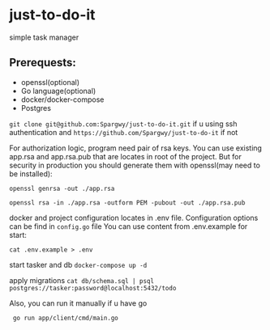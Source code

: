 # just-to-do-it
simple task manager

## Prerequests: 
- openssl(optional)
- Go language(optional)
- docker/docker-compose
- Postgres

```git clone git@github.com:Spargwy/just-to-do-it.git``` if u using ssh authentication and 
```https://github.com/Spargwy/just-to-do-it``` 
if not

For authorization logic, program need pair of rsa keys.
You can use existing app.rsa and app.rsa.pub that are locates in root of the project. 
But for security in production you should generate them with openssl(may need to be installed):

```openssl genrsa -out ./app.rsa```

```openssl rsa -in ./app.rsa -outform PEM -pubout -out ./app.rsa.pub```

docker and project configuration locates in .env file. Configuration options can be find in `config.go` file You can use content from .env.example for start:

```cat .env.example > .env```

start tasker and db
```docker-compose up -d```


apply migrations
```cat db/schema.sql | psql postgres://tasker:password@localhost:5432/todo```


Also, you can run it manually if u have go

``` go run app/client/cmd/main.go```
